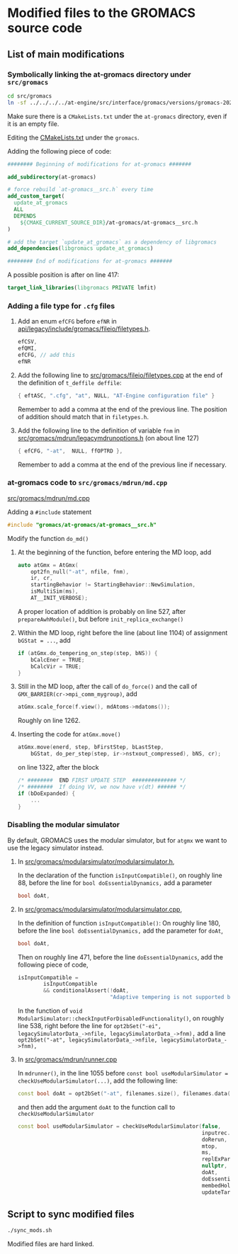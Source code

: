 # Modified files to the GROMACS source code

## List of main modifications

### Symbolically linking the at-gromacs directory under `src/gromacs`

```sh
cd src/gromacs
ln -sf ../../../../at-engine/src/interface/gromacs/versions/gromacs-2023/modified/src/gromacs/at-gromacs
```

Make sure there is a `CMakeLists.txt` under the `at-gromacs` directory,
even if it is an empty file.

Editing the [CMakeLists.txt](src/gromacs/CMakeLists.txt) under the `gromacs`.

Adding the following piece of code:

```cmake
######## Beginning of modifications for at-gromacs #######

add_subdirectory(at-gromacs)

# force rebuild `at-gromacs__src.h` every time
add_custom_target(
  update_at_gromacs
  ALL
  DEPENDS
    ${CMAKE_CURRENT_SOURCE_DIR}/at-gromacs/at-gromacs__src.h
)

# add the target `update_at_gromacs` as a dependency of libgromacs
add_dependencies(libgromacs update_at_gromacs)

######## End of modifications for at-gromacs #######
```

A possible position is after on line 417:

```cmake
target_link_libraries(libgromacs PRIVATE lmfit)
```

### Adding a file type for `.cfg` files

1. Add an enum `efCFG` before `efNR` in [api/legacy/include/gromacs/fileio/filetypes.h](api/legacy/include/gromacs/fileio/filetypes.h).

    ```C
    efCSV,
    efQMI,
    efCFG, // add this
    efNR
    ```

2. Add the following line to [src/gromacs/fileio/filetypes.cpp](src/gromacs/fileio/filetypes.cpp)
   at the end of the definition of `t_deffile deffile`:

    ```C
    { eftASC, ".cfg", "at", NULL, "AT-Engine configuration file" }
    ```

    Remember to add a comma at the end of the previous line.
    The position of addition should match that in `filetypes.h`.

3. Add the following line to the definition of variable `fnm` in [src/gromacs/mdrun/legacymdrunoptions.h](src/gromacs/mdrun/legacymdrunoptions.h) (on about line 127)

    ```C
    { efCFG, "-at",  NULL, ffOPTRD },
    ```

    Remember to add a comma at the end of the previous line if necessary.

### at-gromacs code to `src/gromacs/mdrun/md.cpp`

[src/gromacs/mdrun/md.cpp](src/gromacs/mdrun/md.cpp)

Adding a `#include` statement

```C++
#include "gromacs/at-gromacs/at-gromacs__src.h"
```

Modify the function `do_md()`

1. At the beginning of the function, before entering the MD loop, add

    ```C++
    auto atGmx = AtGmx(
        opt2fn_null("-at", nfile, fnm),
        ir, cr,
        startingBehavior != StartingBehavior::NewSimulation,
        isMultiSim(ms),
        AT__INIT_VERBOSE);
    ```

    A proper location of addition is probably on line 527, after `prepareAwhModule()`, but before `init_replica_exchange()`

2. Within the MD loop, right before the line (about line 1104) of assignment `bGStat = ...`, add

    ```C++
    if (atGmx.do_tempering_on_step(step, bNS)) {
        bCalcEner = TRUE;
        bCalcVir = TRUE;
    }
    ```

3. Still in the MD loop, after the call of `do_force()` and the call of `GMX_BARRIER(cr->mpi_comm_mygroup)`, add

    ```C++
    atGmx.scale_force(f.view(), mdAtoms->mdatoms());
    ```

    Roughly on line 1262.

4. Inserting the code for `atGmx.move()`

    ```C++
    atGmx.move(enerd, step, bFirstStep, bLastStep,
        bGStat, do_per_step(step, ir->nstxout_compressed), bNS, cr);
    ```

    on line 1322, after the block

    ```C++
    /* ########  END FIRST UPDATE STEP  ############## */
    /* ########  If doing VV, we now have v(dt) ###### */
    if (bDoExpanded) {
        ...
    }
    ```

### Disabling the modular simulator

By default, GROMACS uses the modular simulator,
but for `atgmx` we want to use the legacy simulator instead.

1. In [src/gromacs/modularsimulator/modularsimulator.h](src/gromacs/modularsimulator/modularsimulator.h),

    In the declaration of the function `isInputCompatible()`, on roughly line 88,
    before the line for `bool doEssentialDynamics,`
    add a parameter

    ```C++
    bool doAt,
    ```

2. In [src/gromacs/modularsimulator/modularsimulator.cpp](src/gromacs/modularsimulator/modularsimulator.cpp),

    In the definition of function `isInputCompatible()`:
    On roughly line 180, before the line `bool doEssentialDynamics,`
    add the parameter for `doAt`,

    ```C++
    bool doAt,
    ```

    Then on roughly line 471, before the line `doEssentialDynamics`,
    add the following piece of code,

    ```C++
    isInputCompatible =
            isInputCompatible
            && conditionalAssert(!doAt,
                                 "Adaptive tempering is not supported by the modular simulator.");
    ```

    In the function of `void ModularSimulator::checkInputForDisabledFunctionality()`,
    on roughly line 538, right before the line for
    `opt2bSet("-ei", legacySimulatorData_->nfile, legacySimulatorData_->fnm),`
    add a line
    `opt2bSet("-at", legacySimulatorData_->nfile, legacySimulatorData_->fnm),`

3. In [src/gromacs/mdrun/runner.cpp](src/gromacs/mdrun/runner.cpp)

    In `mdrunner()`, in the line 1055 before
    `const bool useModularSimulator = checkUseModularSimulator(...)`,
    add the following line:

    ```C++
    const bool doAt = opt2bSet("-at", filenames.size(), filenames.data());
    ```

    and then add the argument `doAt` to the function call to `checkUseModularSimulator`

    ```C++
    const bool useModularSimulator = checkUseModularSimulator(false,
                                                              inputrec.get(),
                                                              doRerun,
                                                              mtop,
                                                              ms,
                                                              replExParams,
                                                              nullptr,
                                                              doAt,
                                                              doEssentialDynamics,
                                                              membedHolder.doMembed(),
                                                              updateTarget == TaskTarget::Gpu);
    ```

## Script to sync modified files

```sh
./sync_mods.sh
```

Modified files are hard linked.
